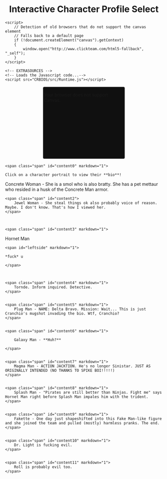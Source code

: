 <html lang="en">

<head>
<meta http-equiv="Content-Type" content="text/html; charset=UTF-8"/>
<meta name="viewport" content="width=device-width, initial-scale=1" />
<style type="text/css">
html {height: 100%;}
body {
	background-repeat: no-repeat;
	background-attachment: fixed;
	height: 100%;
	min-height: 100%;
	margin: 0;
}

}
#bloctxt {
	border-right-width: 5px;
	border-right-style: solid;
	border-right-color: #962300;
	padding-right: 10px;
	position: absolute;
	top:5%;
	right: 75%;
	width: 600px;
	margin-right: 260px
}
#wrapper {
	padding: 2px;
	margin: 0 auto;
}
#border {
	background-color: #101010;
	border: 1px solid #606060;
	-webkit-border-radius: 1px;
	-moz-border-radius: 4px;
	border-radius: 4px;
	margin: 0 auto;
	padding: 2px;
	width:256px;
	height:224px;
}

#canvas {
	width:256px; 
	height:224px;
}

#MMFCanvas {
	-webkit-box-shadow:  0px 0px 4px 4px rgba(0, 0, 0, 0.25); 
    box-shadow:  0px 0px 4px 4px rgba(0, 0, 0, 0.25);
}

.container {
    width: 90%;
    margin: auto;
}

#profilename {
    width: 100%;
    font-size: 28px;
    text-align: center;
    padding-bottom: 8px;
}

#leftside {
  border-radius: 12px;
  background: #202020;
  width: 48%;
  height: 100%;
  word-wrap: break-word;
  min-height: 160px;
  float: left;
  padding-top: 8px;
  padding-left: 8px;
  padding-bottom: 8px;
  color: white;
}
#rightside {
  border-radius: 12px;
  background: #202020;
  width: 48%;
  height: 100%;
  word-wrap: break-word;
  min-height: 160px;
  float: right;
  padding-left: 8px;
  padding-bottom: 8px;
  color: white;
}


</style>


<div align="center">
<h1>Interactive Character Profile Select</h1>
</div>

	<script>
	   	// Detection of old browsers that do not support the canvas element
		// Falls back to a default page
	    if (!document.createElement("canvas").getContext)
	    {
			window.open("http://www.clickteam.com/html5-fallback", "_self");
		}
	</script>
	
  	<!-- EXTRASOURCES -->
	<!-- Loads the Javascript code...-->
  	<script src="CRBIOS/src/Runtime.js"></script>

</head>

<!-- This is where we create the Canvas element that will contain the application...-->
<body>
    <div id="wrapper">
	    <div id="border">
		    <div id="canvas">
			    <canvas id="MMFCanvas" width="256" height="224">
				    <p>Your browser does not support Canvas.</p>
			    </canvas>   
		    </div>
	    </div>
    </div>  
    <script>
        // RUNTIMESTART
        // This is where the HTML5 runtime is actually started
	    window.addEventListener("load", windowLoaded, false);
	    function windowLoaded()
	    {
		    // Calls the runtime
		    // First parameter : name of the canvas element
		    // Second parameter : path to the cch file. Images and sounds must lay beside this file
		    new Runtime("MMFCanvas", "CRBIOS/assets/CRBIOS.cch");
	    }
        // RUNTIMESTARTEND
    </script>
   </body>
</html>

<script src="assets/js/scrollpage.js"></script>
<p></p><p></p>
<body>
<span class="col-md-3">

	
	
	<span class="span" id="content0" markdown="1">
	
	Click on a character portrait to view their **bio**!
	
</span>
	
	
	
<span class="span" id="content1" markdown="1">
        Concrete Woman - She is a smol who is also bratty. She has a pet mettaur who resided in a husk of the Concrete Man armor.
</span>
		
		
		
    <span class="span" id="content2">
        Jewel Woman - She steal things ok also probably voice of reason. Maybe. I don't know. That's how I viewed her.
    </span>
	
	
	
    <span class="span" id="content3" markdown="1">

<span id="profilename">Hornet Man</span>

    <span id="leftside" markdown="1">
    
    *fuck* u
    
    </span>
	
	
	
    <span class="span" id="content4" markdown="1">
        Tornde. Inform inquired. Detective.
    </span>
	
	
    <span class="span" id="content5" markdown="1">
        Plug Man - NAME: Delta Bravo. Mission: Wait... This is just Cranchio's mugshot invading the bio. Wtf, Cranchio?
    </span>
	
	
    <span class="span" id="content6" markdown="1">
	
		Galaxy Man - **Huh?**
		
    </span>
	
	
    <span class="span" id="content7" markdown="1">
        Magma Man - ACTION JACKTION. He's no longer Sinistar. JUST AS ORIGINALLY INTENDED (NO THANKS TO SPIKE BOI!!!!!)
    </span>
	
	
    <span class="span" id="content8" markdown="1">
        Splash Man - "Pirates are still better than Ninjas. Fight me" says Hornet Man right before Splash Man impales him with the trident.
    </span>
	
	
    <span class="span" id="content9" markdown="1">
        Fakette - One day just shapeshifted into this Fake Man-like figure and she joined the team and pulled (mostly) harmless pranks. The end.
    </span>
	
	
    <span class="span" id="content10" markdown="1">
        Dr. Light is fucking evil.
    </span>
	
	
    <span class="span" id="content11" markdown="1">
        Roll is probably evil too.
    </span>
	

</span>
</body>